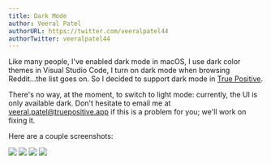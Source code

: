 ```yaml
---
title: Dark Mode
author: Veeral Patel
authorURL: https://twitter.com/veeralpatel44
authorTwitter: veeralpatel44
---
```


Like many people, I've enabled dark mode in macOS, I use dark color themes in Visual Studio Code, I turn on dark mode when browsing Reddit...the list goes on. So I decided to support dark mode in [True Positive](https://truepositive.app).

There's no way, at the moment, to switch to light mode: currently, the UI is only available dark. Don't hesitate to email me at [veeral.patel@truepositive.app](mailto:veeral.patel@truepositive.app) if this is a problem for you; we'll work on fixing it.

Here are a couple screenshots:

![](https://storage.googleapis.com/tp_landing_page_videos/dark1.png)
![](https://storage.googleapis.com/tp_landing_page_videos/dark2.png)
![](https://storage.googleapis.com/tp_landing_page_videos/dark3.png)
![](https://storage.googleapis.com/tp_landing_page_videos/dark4.png)
